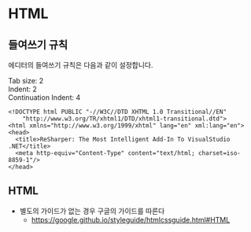 HTML
====

## 들여쓰기 규칙
에디터의 들여쓰기 규칙은 다음과 같이 설정합니다.

Tab size: 2  
Indent: 2  
Continuation Indent: 4  

```
<!DOCTYPE html PUBLIC "-//W3C//DTD XHTML 1.0 Transitional//EN"
    "http://www.w3.org/TR/xhtml1/DTD/xhtml1-transitional.dtd">
<html xmlns="http://www.w3.org/1999/xhtml" lang="en" xml:lang="en">
<head>
  <title>ReSharper: The Most Intelligent Add-In To VisualStudio .NET</title>
  <meta http-equiv="Content-Type" content="text/html; charset=iso-8859-1"/>
</head>
```

## HTML

* 별도의 가이드가 없는 경우 구글의 가이드를 따른다
  * https://google.github.io/styleguide/htmlcssguide.html#HTML



